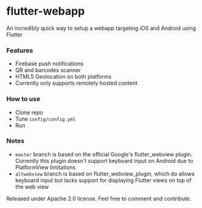 # flutter-webapp

An incredibly quick way to setup a webapp targeting iOS and Android using Flutter

### Features

- Firebase push notifications
- QR and barcodes scanner
- HTML5 Geolocation on both platforms
- Currently only supports remotely hosted content

### How to use

- Clone repo
- Tune `config/config.yml`
- Run

### Notes

- `master` branch is based on the official Google's flutter_webview plugin.
Currently this plugin doesn't support keyboard input on Android due to PlatformView limitations
- `altwebview` branch is based on flutter_webview_plugin, which do allows keyboard input but lacks support for displaying Flutter views on top of the web view

Released under Apache 2.0 license. Feel free to comment and contribute.
